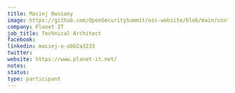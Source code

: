 ```yaml
---
title: Maciej Owsiany
image: https://github.com/OpenSecuritySummit/oss-website/blob/main/content/participant/images/maciej.jpeg?raw=true
company: Planet IT
job_title: Technical Architect
facebook:
linkedin: maciej-o-abb2a3233
twitter:
website: https://www.planet-it.net/
notes:
status: 
type: participant
---
```

